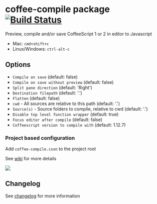 # coffee-compile package [![Build Status](https://img.shields.io/travis/adrianlee44/atom-coffee-compile/master.svg?style=flat-square)](https://travis-ci.org/adrianlee44/atom-coffee-compile)

Preview, compile and/or save CoffeeScript 1 or 2 in editor to Javascript
- Mac: `cmd+shift+c`
- Linux/Windows: `ctrl-alt-c`

## Options
- `Compile on save` (default: false)
- `Compile on save without preview` (default: false)
- `Split pane direction` (default: 'Right')
- `Destination filepath` (default: '.')
- `Flatten` (default: false)
- `cwd` - All sources are relative to this path (default: '.')
- `Source(s)` - Source folders to compile, relative to cwd (default: '.')
- `Disable top level function wrapper` (default: true)
- `Focus editor after compile` (default: false)
- `Coffeescript version to compile with` (default: 1.12.7)

### Project based configuration
Add `coffee-compile.cson` to the project root

See [wiki](https://github.com/adrianlee44/atom-coffee-compile/wiki/Project-based-configuration) for more details

![](https://raw.github.com/adrianlee44/atom-coffee-compile/master/screenshot.png)

## Changelog
See [changelog](https://github.com/adrianlee44/atom-coffee-compile/blob/master/CHANGELOG.md) for more information
